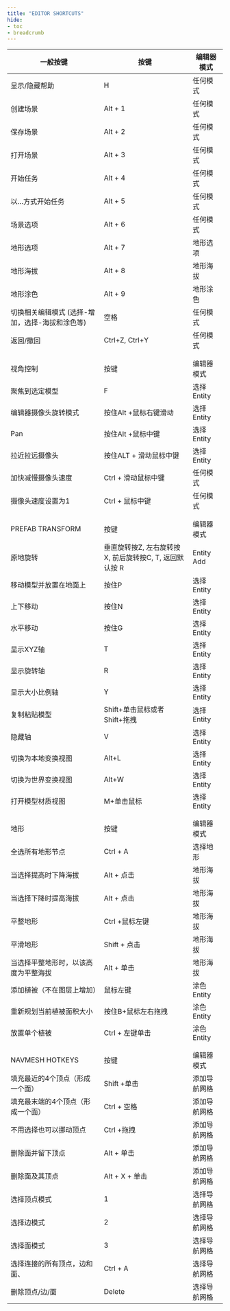 ```yaml
---
title: "EDITOR SHORTCUTS"
hide: 
- toc
- breadcrumb
---
```


| 一般按键                           | 按键                                 | 编辑器模式      |
|--------------------------------|------------------------------------|------------|
| 显示/隐藏帮助                        | H                                  | 任何模式       |
| 创建场景                           | Alt \+ 1                           | 任何模式       |
| 保存场景                           | Alt \+ 2                           | 任何模式       |
| 打开场景                           | Alt \+ 3                           | 任何模式       |
| 开始任务                           | Alt \+ 4                           | 任何模式       |
| 以…方式开始任务                       | Alt \+ 5                           | 任何模式       |
| 场景选项                           | Alt \+ 6                           | 任何模式       |
| 地形选项                           | Alt \+ 7                           | 地形选项       |
| 地形海拔                           | Alt \+ 8                           | 地形海拔       |
| 地形涂色                           | Alt \+ 9                           | 地形涂色       |
| 切换相关编辑模式 \(选择\-增加，选择\-海拔和涂色等\) | 空格                                 | 任何模式       |
| 返回/撤回                          | Ctrl\+Z, Ctrl\+Y                   | 任何模式       |
|                                |                                    |            |
|                                |                                    |            |
| 视角控制                           | 按键                                 | 编辑器模式      |
| 聚焦到选定模型                        | F                                  | 选择Entity   |
| 编辑器摄像头旋转模式                     | 按住Alt  \+鼠标右键滑动                    | 选择Entity   |
| Pan                            | 按住Alt  \+鼠标中键                      | 选择Entity   |
| 拉近拉远摄像头                        | 按住ALT \+ 滑动鼠标中键                    | 选择Entity   |
| 加快减慢摄像头速度                      | Ctrl \+ 滑动鼠标中键                     | 任何模式       |
| 摄像头速度设置为1                      | Ctrl \+ 鼠标中键                       | 任何模式       |
|                                |                                    |            |
|                                |                                    |            |
| PREFAB TRANSFORM               | 按键                                 | 编辑器模式      |
| 原地旋转                           | 垂直旋转按Z, 左右旋转按X, 前后旋转按C, T, 返回默认按 R | Entity Add |
| 移动模型并放置在地面上                    | 按住P                                | 选择Entity   |
| 上下移动                           | 按住N                                | 选择Entity   |
| 水平移动                           | 按住G                                | 选择Entity   |
| 显示XYZ轴                         | T                                  | 选择Entity   |
| 显示旋转轴                          | R                                  | 选择Entity   |
| 显示大小比例轴                        | Y                                  | 选择Entity   |
| 复制粘贴模型                         | Shift\+单击鼠标或者 Shift\+拖拽            | 选择Entity   |
| 隐藏轴                            | V                                  | 选择Entity   |
| 切换为本地变换视图                      | Alt\+L                             | 选择Entity   |
| 切换为世界变换视图                      | Alt\+W                             | 选择Entity   |
| 打开模型材质视图                       | M\+单击鼠标                            | 选择Entity   |
|                                |                                    |            |
|                                |                                    |            |
| 地形                             | 按键                                 | 编辑器模式      |
| 全选所有地形节点                       | Ctrl \+ A                          | 选择地形       |
| 当选择提高时下降海拔                     | Alt \+ 点击                          | 地形海拔       |
| 当选择下降时提高海拔                     | Alt \+ 点击                          | 地形海拔       |
| 平整地形                           | Ctrl \+鼠标左键                        | 地形海拔       |
| 平滑地形                           | Shift \+ 点击                        | 地形海拔       |
| 当选择平整地形时，以该高度为平整海拔             | Alt \+ 单击                          | 地形海拔       |
| 添加植被（不在图层上增加）                  | 鼠标左键                               | 涂色Entity   |
| 重新规划当前植被面积大小                   | 按住B\+鼠标左右拖拽                        | 涂色Entity   |
| 放置单个植被                         | Ctrl \+ 左键单击                       | 涂色Entity   |
|                                |                                    |            |
|                                |                                    |            |
| NAVMESH HOTKEYS                | 按键                                 | 编辑器模式      |
| 填充最近的4个顶点（形成一个面）               | Shift \+单击                         | 添加导航网格     |
| 填充最末端的4个顶点（形成一个面）              | Ctrl \+ 空格                         | 添加导航网格     |
| 不用选择也可以挪动顶点                    | Ctrl \+拖拽                          | 添加导航网格     |
| 删除面并留下顶点                       | Alt \+ 单击                          | 添加导航网格     |
| 删除面及其顶点                        | Alt \+ X \+ 单击                     | 添加导航网格     |
| 选择顶点模式                         | 1                                  | 选择导航网格     |
| 选择边模式                          | 2                                  | 选择导航网格     |
| 选择面模式                          | 3                                  | 选择导航网格     |
| 选择连接的所有顶点，边和面、                 | Ctrl \+ A                          | 选择导航网格     |
| 删除顶点/边/面                       | Delete                             | 选择导航网格     |
